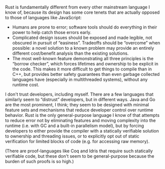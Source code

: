 Rust is fundamentally different from every other mainstream language I know of, because its design has some core tenets that are actually opposed to those of languages like JavaScript:

* Humans are prone to error; software tools should do everything in their power to help catch those errors early.
* Complicated design issues should be exposed and made legible, not obscured in pursuit of “easiness”.
Tradeoffs should be “overcome” when possible: a novel solution to a known problem may provide an entirely different cost/benefit analysis than the existing solutions.
* The most well-known feature demonstrating all three principles is the “borrow checker”, which forces lifetimes and ownership to be explicit in the code. This makes it more difficult to get things to compile than in C++, but provides better safety guarantees than even garbage collected languages have (especially in multithreaded systems), without any runtime cost.

I don't trust developers, including myself. There are a few languages that similarly seem to “distrust” developers, but in different ways. Java and Go are the most prominent, I think; they seem to be designed with minimal feature sets and mechanisms that reduce developer control over runtime behavior. Rust is the only general-purpose language I know of that attempts to reduce error not by eliminating features and moving complexity into the runtime (i.e. with GC and a built-in parallelism model), but by forcing developers to either provide the compiler with a statically verifiable solution to ownership and threading issues, or to explicitly opt out of static verification for limited blocks of code (e.g. for accessing raw memory).

(There are proof-languages like Coq and Idris that require such statically verifiable code, but these don't seem to be general-purpose because the burden of such proofs is so high.)
